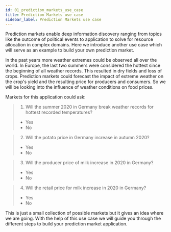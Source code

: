 ```yaml
---
id: 01_prediction_markets_use_case
title: Prediction Markets use case
sidebar_label: Prediction Markets use case
---
```


Prediction markets enable deep information discovery ranging from topics like the outcome of political events to application to solve for resource allocation in complex domains. Here we introduce another use case which will serve as an example to build your own prediction market.

In the past years more weather extremes could be observed all over the world. In Europe, the last two summers were considered the hottest since the beginning of all weather records. This resulted in dry fields and loss of crops. Prediction markets could forecast the impact of extreme weather on the crop's yield and the resulting price for producers and consumers. So we will be looking into the influence of weather conditions on food prices. 

Markets for this application could ask:

> 1. Will the summer 2020 in Germany break weather records for hottest recorded temperatures?
> - Yes
> - No

> 2. Will the potato price in Germany increase in autumn 2020? 
> - Yes
> - No

> 3. Will the producer price of milk increase in 2020 in Germany?
> - Yes
> - No

> 4. Will the retail price for milk increase in 2020 in Germany?
> - Yes
> - No

This is just a small collection of possible markets but it gives an idea where we are going.
With the help of this use case we will guide you through the different steps to build your prediction market application.
